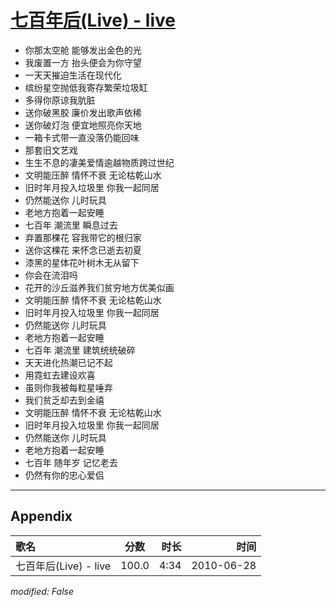 # [七百年后(Live) - live](https://music.163.com/song?id=64439)

* 你那太空舱 能够发出金色的光
* 我废置一方 抬头便会为你守望
* 一天天摧迫生活在现代化
* 缤纷星空抛低我寄存繁荣垃圾缸
* 多得你原谅我肮脏
* 送你破黑胶 廉价发出歌声依稀
* 送你破灯泡 便宜地照亮你天地
* 一箱卡式带一直没落仍能回味
* 那套旧文艺戏
* 生生不息的凄美爱情逾越物质跨过世纪
* 文明能压醉 情怀不衰 无论枯乾山水
* 旧时年月投入垃圾里 你我一起同居
* 仍然能送你 儿时玩具
* 老地方抱着一起安睡
* 七百年 潮流里 瞬息过去
* 弃置那棵花 容我带它的根归家
* 送你这棵花 来怀念已逝去初夏
* 漆黑的星体花叶树木无从留下
* 你会在流泪吗
* 花开的沙丘滋养我们贫穷地方优美似画
* 文明能压醉 情怀不衰 无论枯乾山水
* 旧时年月投入垃圾里 你我一起同居
* 仍然能送你 儿时玩具
* 老地方抱着一起安睡
* 七百年 潮流里 建筑统统破碎
* 天天进化热潮已记不起
* 用霓虹去建设欢喜
* 虽则你我被每粒星唾弃
* 我们贫乏却去到金禧
* 文明能压醉 情怀不衰 无论枯乾山水
* 旧时年月投入垃圾里 你我一起同居
* 仍然能送你 儿时玩具
* 老地方抱着一起安睡
* 七百年 随年岁 记忆老去
* 仍然有你的忠心爱侣


---

## Appendix

|歌名|分数|时长|时间|
|:---|:---:|---:|---:|
|七百年后(Live) - live|100.0|4:34|2010-06-28

*modified: False*